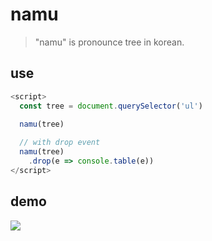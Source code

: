 # namu
> "namu" is pronounce tree in korean.

## use
```javascript
<script>
  const tree = document.querySelector('ul')

  namu(tree)
  
  // with drop event
  namu(tree)
    .drop(e => console.table(e))
</script>
```

## demo
[![](https://i9.ytimg.com/vi/mhdRbHca0JI/mq2.jpg?sqp=CIi0tocG&rs=AOn4CLCqrBBz5_ZAhy6J-okGccb_spO49g)](https://youtu.be/mhdRbHca0JI)

